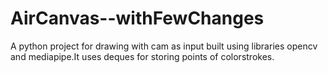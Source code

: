 # AirCanvas--withFewChanges
 A python project for drawing with cam as input built using libraries  opencv and mediapipe.It uses deques for storing points of colorstrokes.
